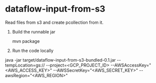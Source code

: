 # dataflow-input-from-s3
Read files from s3 and create pcollection from it.


1. Build the runnable jar

    mvn package
    
2. Run the code locally

  java -jar target/dataflow-input-from-s3-bundled-0.1.jar --tempLocation=gs://<PATH> --project=<GCP_PROJECT_ID> --AWSAccessKey="<AWS_ACCESS_KEY>" --AWSSecretKey="<AWS_SECRET_KEY>" --awsRegion="<AWS_REGION>"